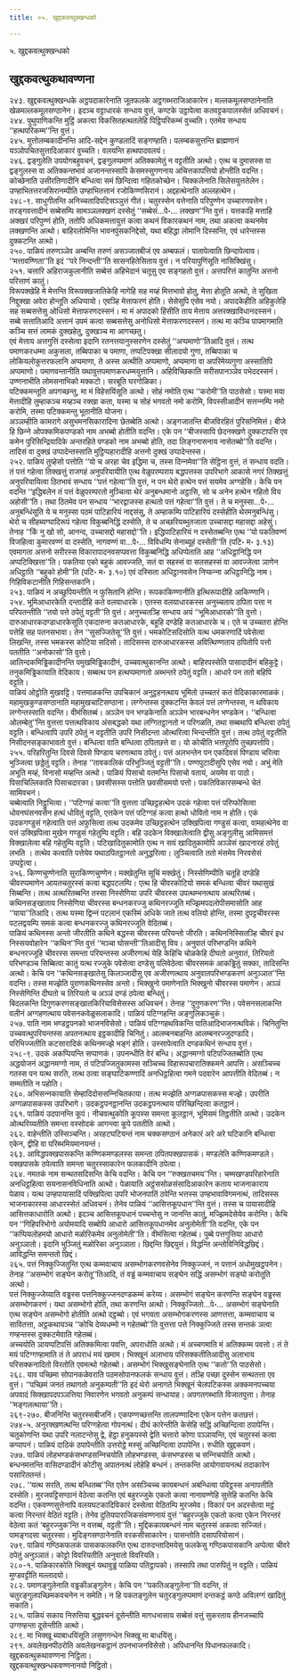 ```yaml
---
title: ०५. खुद्दकवत्थुक्खन्धको

---
```

५. खुद्दकवत्थुक्खन्धको  


## खुद्दकवत्थुकथावण्णना

२४३. खुद्दकवत्थुक्खन्धके अट्ठपदाकारेनाति जूतफलके अट्ठगब्भराजिआकारेन। मल्‍लकमूलसण्ठानेनाति खेळमल्‍लकमूलसण्ठानेन। इदञ्‍च वट्टाधारकं सन्धाय वुत्तं, कण्टके उट्ठापेत्वा कतवट्टकपालस्सेतं अधिवचनं।  
२४४. पुथुपाणिकन्ति मुट्ठिं अकत्वा विकसितहत्थतलेहि पिट्ठिपरिकम्मं वुच्‍चति। एतमेव सन्धाय ‘‘हत्थपरिकम्म’’न्ति वुत्तं।  
२४५. मुत्तोलम्बकादीनन्ति आदि-सद्देन कुण्डलादिं सङ्गण्हाति। पलम्बकसुत्तन्ति ब्राह्मणानं यञ्‍ञोपचितसुत्तादिआकारं वुच्‍चति। वलयन्ति हत्थपादवलयं।  
२४६. द्वङ्गुलेति उपयोगबहुवचनं, द्वङ्गुलप्पमाणं अतिक्‍कामेतुं न वट्टतीति अत्थो। एत्थ च दुमासस्स वा द्वङ्गुलस्स वा अतिक्‍कन्तभावं अजानन्तस्सापि केसमस्सुगणनाय अचित्तकापत्तियो होन्तीति वदन्ति।  
कोच्छेनाति उसीरतिणादीनि बन्धित्वा समं छिन्दित्वा गहितकोच्छेन। चिक्‍कलेनाति सिलेसयुत्ततेलेन। उण्हाभितत्तरजसिरानम्पीति उण्हाभितत्तानं रजोकिण्णसिरानं। अद्दहत्थेनाति अल्‍लहत्थेन।  
२४८-९. साधुगीतन्ति अनिच्‍चतादिपटिसञ्‍ञुत्तं गीतं। चतुरस्सेन वत्तेनाति परिपुण्णेन उच्‍चारणवत्तेन। तरङ्गवत्तादीनं सब्बेसम्पि सामञ्‍ञलक्खणं दस्सेतुं ‘‘सब्बेसं…पे॰… लक्खण’’न्ति वुत्तं। यत्तकाहि मत्ताहि अक्खरं परिपुण्णं होति, ततोपि अधिकमत्तायुत्तं कत्वा कथनं विकारकथनं नाम, तथा अकत्वा कथनमेव लक्खणन्ति अत्थो। बाहिरलोमिन्ति भावनपुंसकनिद्देसो, यथा बहिद्धा लोमानि दिस्सन्ति, एवं धारेन्तस्स दुक्‍कटन्ति अत्थो।  
२५०. पाळियं तरुणञ्‍ञेव अम्बन्ति तरुणं असञ्‍जातबीजं एव अम्बफलं। पातापेत्वाति छिन्दापेत्वाव। ‘‘मत्तावण्णिता’’ति इदं ‘‘परे निन्दन्ती’’ति सासनहितेसिताय वुत्तं। न परियापुणिंसूति नासिक्खिंसु।  
२५१. चत्तारि अहिराजकुलानीति सब्बेसं अहिभेदानं चतूसु एव सङ्गहतो वुत्तं। अत्तपरित्तं कातुन्ति अत्तनो परित्ताणं कातुं।  
विरूपक्खेहि मे मेत्तन्ति विरूपक्खजातिकेहि नागेहि सह मय्हं मित्तभावो होतु, मेत्ता होतूति अत्थो, ते सुखिता निद्दुक्खा अवेरा होन्तूति अधिप्पायो। एवञ्हि मेत्ताफरणं होति। सेसेसुपि एसेव नयो। अपादकेहीति अहिकुलेहि सह सब्बसत्तेसु ओधिसो मेत्ताफरणदस्सनं। मा मं अपादको हिंसीति ताय मेत्ताय अत्तरक्खाविधानदस्सनं।  
सब्बे सत्तातिआदि अत्तानं उपमं कत्वा सब्बसत्तेसु अनोधिसो मेत्ताफरणदस्सनं। तत्थ मा कञ्‍चि पापमागमाति कञ्‍चि सत्तं लामकं दुक्खहेतु, दुक्खञ्‍च मा आगच्छतु।  
एवं मेत्ताय अत्तगुत्तिं दस्सेत्वा इदानि रतनत्तयानुस्सरणेन दस्सेतुं ‘‘अप्पमाणो’’तिआदि वुत्तं। तत्थ पमाणकरधम्मा अकुसला, तब्बिपाका च पमाणा, तप्पटिपक्खा सीलादयो गुणा, तब्बिपाका च लोकियलोकुत्तरफलानि अप्पमाणा, ते अस्स अत्थीति अप्पमाणो, अप्पमाणा वा अपरिमेय्यगुणा अस्सातिपि अप्पमाणो। पमाणवन्तानीति यथावुत्तपमाणकरधम्मयुत्तानि। अहिविच्छिकाति सरीसपानञ्‍ञेव पभेददस्सनं। उण्णनाभीति लोमसनाभिको मक्‍कटो। सरबूति घरगोळिका।  
पटिक्‍कमन्तूति अपगच्छन्तु, मा मं विहेसयिंसूति अत्थो। सोहं नमोति एत्थ ‘‘करोमी’’ति पाठसेसो। यस्मा मया मेत्तादीहि तुम्हाकञ्‍च मय्हञ्‍च रक्खा कता, यस्मा च सोहं भगवतो नमो करोमि, विपस्सीआदीनं सत्तन्‍नम्पि नमो करोमि, तस्मा पटिक्‍कमन्तु भूतानीति योजना।  
अञ्‍ञम्हीति कामरागे असुभमनसिकारादिना छेतब्बेति अत्थो। अङ्गजातन्ति बीजविरहितं पुरिसनिमित्तं। बीजे हि छिन्‍ने ओपक्‍कमिकपण्डको नाम अभब्बो होतीति वदन्ति। एके पन ‘‘बीजस्सापि छेदनक्खणे दुक्‍कटापत्ति एव कमेन पुरिसिन्द्रियादिके अन्तरहिते पण्डको नाम अभब्बो होति, तदा लिङ्गनासनाय नासेतब्बो’’ति वदन्ति। तादिसं वा दुक्खं उप्पादेन्तस्साति मुट्ठिप्पहारादीहि अत्तनो दुक्खं उप्पादेन्तस्स।  
२५२. पाळियं तुय्हेसो पत्तोति ‘‘यो च अरहा चेव इद्धिमा च, तस्स दिन्‍नमेवा’’ति सेट्ठिना वुत्तं, तं सन्धाय वदति। तं पत्तं गहेत्वा तिक्खत्तुं राजगहं अनुपरियायीति एत्थ वेळुपरम्पराय बद्धपत्तस्स उपरिभागे आकासे नगरं तिक्खत्तुं अनुपरियायित्वा ठितभावं सन्धाय ‘‘पत्तं गहेत्वा’’ति वुत्तं, न पन थेरो हत्थेन पत्तं सयमेव अग्गहेसि। केचि पन वदन्ति ‘‘इद्धिबलेन तं पत्तं वेळुपरम्परतो मुञ्‍चित्वा थेरं अनुबन्धमानो अट्ठासि, सो च अनेन हत्थेन गहितो विय अहोसी’’ति। तथा ठितमेव पन सन्धाय ‘‘भारद्वाजस्स हत्थतो पत्तं गहेत्वा’’ति वुत्तं। ते च मनुस्सा…पे॰… अनुबन्धिंसूति ये च मनुस्सा पठमं पाटिहारियं नाद्दसंसु, ते अम्हाकम्पि पाटिहारियं दस्सेहीति थेरमनुबन्धिंसु। थेरो च सीहब्यग्घादिरूपं गहेत्वा विकुब्बनिद्धिं दस्सेति, ते च अच्छरियब्भुतजाता उच्‍चासद्दा महासद्दा अहेसुं। तेनाह ‘‘किं नु खो सो, आनन्द, उच्‍चासद्दो महासद्दो’’ति। इद्धिपाटिहारियं न दस्सेतब्बन्ति एत्थ ‘‘यो पकतिवण्णं विजहित्वा कुमारवण्णं वा दस्सेति, नागवण्णं वा…पे॰… विविधम्पि सेनाब्यूहं दस्सेती’’ति (पटि॰ म॰ ३.१३) एवमागता अत्तनो सरीरस्स विकारापादनवसप्पवत्ता विकुब्बनिद्धि अधिप्पेताति आह ‘‘अधिट्ठानिद्धि पन अप्पटिक्खित्ता’’ति। पकतिया एको बहुकं आवज्‍जति, सतं वा सहस्सं वा सतसहस्सं वा आवज्‍जेत्वा ञाणेन अधिट्ठाति ‘‘बहुको होमी’’ति (पटि॰ म॰ ३.१०) एवं दस्सिता अधिट्ठानवसेन निप्फन्‍ना अधिट्ठानिद्धि नाम। गिहिविकटानीति गिहिसन्तकानि।  
२५३. पाळियं न अच्छुपियन्तीति न फुसितानि होन्ति। रूपकाकिण्णानीति इत्थिरूपादीहि आकिण्णानि।  
२५४. भूमिआधारकेति दन्तादीहि कते वलयाधारके। एतस्स वलयाधारकस्स अनुच्‍चताय ठपिता पत्ता न परिपतन्तीति ‘‘तयो पत्ते ठपेतुं वट्टती’’ति वुत्तं। अनुच्‍चतञ्हि सन्धाय अयं ‘‘भूमिआधारको’’ति वुत्तो। दारुआधारकदण्डाधारकेसूति एकदारुना कतआधारके, बहूहि दण्डेहि कतआधारके च। एते च उच्‍चतरा होन्ति पत्तेहि सह पतनसभावा। तेन ‘‘सुसज्‍जितेसू’’ति वुत्तं। भमकोटिसदिसोति यत्थ धमकरणादिं पवेसेत्वा लिखन्ति, तस्स भमकस्स कोटिया सदिसो। तादिसस्स दारुआधारकस्स अवित्थिण्णताय ठपितोपि पत्तो पततीति ‘‘अनोकासो’’ति वुत्तो।  
आलिन्दकमिड्ढिकादीनन्ति पमुखमिड्ढिकादीनं, उच्‍चवत्थुकानन्ति अत्थो। बाहिरपस्सेति पासादादीनं बहिकुट्टे। तनुकमिड्ढिकायाति वेदिकाय। सब्बत्थ पन हत्थप्पमाणतो अब्भन्तरे ठपेतुं वट्टति। आधारे पन ततो बहिपि वट्टति।  
पाळियं ओट्ठोति मुखवट्टि। पत्तमाळकन्ति उपचिकानं अनुट्ठहनत्थाय भूमितो उच्‍चतरं कतं वेदिकाकारमाळकं। महामुखकुण्डसण्ठानाति महामुखचाटिसण्ठाना। लग्गेन्तस्स दुक्‍कटन्ति केवलं पत्तं लग्गेन्तस्स, न थविकाय लग्गेन्तस्साति वदन्ति। वीमंसितब्बं। अञ्‍ञेन पन भण्डकेनाति अञ्‍ञेन भारबन्धनेन भण्डकेन। ‘‘बन्धित्वा ओलम्बेतु’’न्ति वुत्तत्ता पत्तत्थविकाय अंसबद्धको यथा लग्गितट्ठानतो न परिगळति, तथा सब्बथापि बन्धित्वा ठपेतुं वट्टति। बन्धित्वापि उपरि ठपेतुं न वट्टतीति उपरि निसीदन्ता ओत्थरित्वा भिन्दन्तीति वुत्तं। तत्थ ठपेतुं वट्टतीति निसीदनसङ्काभावतो वुत्तं। बन्धित्वा वाति बन्धित्वा ठपितछत्ते वा। यो कोचीति भत्तपूरोपि तुच्छपत्तोपि।  
२५५. परिहरितुन्ति दिवसे दिवसे पिण्डाय चरणत्थाय ठपेतुं। पत्तं अलभन्तेन पन एकदिवसं पिण्डाय चरित्वा भुञ्‍जित्वा छड्डेतुं वट्टति। तेनाह ‘‘तावकालिकं परिभुञ्‍जितुं वट्टती’’ति। पण्णपुटादीसुपि एसेव नयो। अभुं मेति अभूति मय्हं, विनासो मय्हन्ति अत्थो। पाळियं पिसाचो वतमन्ति पिसाचो वतायं, अयमेव वा पाठो। पिसाचिल्‍लिकाति पिसाचदारका। छवसीसस्स पत्तोति छवसीसमयो पत्तो। पकतिविकारसम्बन्धे चेतं सामिवचनं।  
चब्बेत्वाति निट्ठुभित्वा। ‘‘पटिग्गहं कत्वा’’ति वुत्तत्ता उच्छिट्ठहत्थेन उदकं गहेत्वा पत्तं परिप्फोसित्वा धोवनघंसनवसेन हत्थं धोवितुं वट्टति, एत्तकेन पत्तं पटिग्गहं कत्वा हत्थो धोवितो नाम न होति। एकं उदकगण्डुसं गहेत्वाति पत्तं अफुसित्वा तत्थ उदकमेव उच्छिट्ठहत्थेन उक्खिपित्वा गण्डुसं कत्वा, वामहत्थेनेव वा पत्तं उक्खिपित्वा मुखेन गण्डुसं गहेतुम्पि वट्टति। बहि उदकेन विक्खालेत्वाति द्वीसु अङ्गुलीसु आमिसमत्तं विक्खालेत्वा बहि गहेतुम्पि वट्टति। पटिखादितुकामोति एत्थ न सयं खादितुकामोपि अञ्‍ञेसं खादनारहं ठपेतुं लभति । तत्थेव कत्वाति पत्तेयेव यथाठपितट्ठानतो अनुद्धरित्वा। लुञ्‍चित्वाति ततो मंसमेव निरवसेसं उप्पट्टेत्वा।  
२५६. किण्णचुण्णेनाति सुराकिण्णचुण्णेन। मक्खेतुन्ति सूचिं मक्खेतुं। निस्सेणिम्पीति चतूहि दण्डेहि चीवरप्पमाणेन आयतचतुरस्सं कत्वा बद्धपटलम्पि। एत्थ हि चीवरकोटियो समकं बन्धित्वा चीवरं यथासुखं सिब्बन्ति। तत्थ अत्थरितब्बन्ति तस्सा निस्सेणिया उपरि चीवरस्स उपत्थम्भनत्थाय अत्थरितब्बं। कथिनसङ्खाताय निस्सेणिया चीवरस्स बन्धनकरज्‍जु कथिनरज्‍जूति मज्झिमपदलोपीसमासोति आह ‘‘याया’’तिआदि। तत्थ यस्मा द्विन्‍नं पटलानं एकस्मिं अधिके जाते तत्थ वलियो होन्ति, तस्मा दुपट्टचीवरस्स पटलद्वयम्पि समकं कत्वा बन्धनकरज्‍जु कथिनरज्‍जूति वेदितब्बं।  
पाळियं कथिनस्स अन्तो जीरतीति कथिने बद्धस्स चीवरस्स परियन्तो जीरति। कथिननिस्सितञ्हि चीवरं इध निस्सयवोहारेन ‘‘कथिन’’न्ति वुत्तं ‘‘मञ्‍चा घोसन्ती’’तिआदीसु विय। अनुवातं परिभण्डन्ति कथिने बन्धनरज्‍जूहि चीवरस्स समन्ता परियन्तस्स अजीरणत्थं येहि केहिचि चोळकेहि दीघतो अनुवातं, तिरियतो परिभण्डञ्‍च सिब्बित्वा कातुं यत्थ रज्‍जुके पवेसेत्वा दण्डेसु पलिवेठेत्वा चीवरसमकं आकड्ढितुं सक्‍का, तादिसन्ति अत्थो। केचि पन ‘‘कथिनसङ्खातेसु किलञ्‍जादीसु एव अजीरणत्थाय अनुवातपरिभण्डकरणं अनुञ्‍ञात’’न्ति वदन्ति। तस्स मज्झेति पुराणकथिनस्सेव अन्तो। भिक्खुनो पमाणेनाति भिक्खुनो चीवरस्स पमाणेन। अञ्‍ञं निस्सेणिन्ति दीघतो च तिरियतो च अञ्‍ञं दण्डं ठपेत्वा बन्धितुं।  
बिदलकन्ति दिगुणकरणसङ्खातकिरियाविसेसस्स अधिवचनं। तेनाह ‘‘दुगुणकरण’’न्ति। पवेसनसलाकन्ति वलीनं अग्गहणत्थाय पवेसनकवेळुसलाकादि। पाळियं पटिग्गहन्ति अङ्गुलिकञ्‍चुकं।  
२५७. पाति नाम भण्डट्ठपनको भाजनविसेसो। पाळियं पटिग्गहथविकन्ति पातिआदिभाजनत्थविकं। चिनितुन्ति उच्‍चवत्थुपरियन्तस्स अपतनत्थाय इट्ठकादीहि चिनितुं। आलम्बनबाहन्ति आलम्बनरज्‍जुदण्डादि। परिभिज्‍जतीति कटसारादिकं कथिनमज्झे भङ्गं होति। उस्सापेत्वाति दण्डकथिनं सन्धाय वुत्तं।  
२५८-९. उदकं अकप्पियन्ति सप्पाणकं। उपनन्धीति वेरं बन्धि। अद्धानमग्गो पटिपज्‍जितब्बोति एत्थ अद्धयोजनं अद्धानमग्गो नाम, तं पटिपज्‍जितुकामस्स सञ्‍चिच्‍च विहारूपचारातिक्‍कमने आपत्ति। असञ्‍चिच्‍च गतस्स पन यत्थ सरति, तत्थ ठत्वा सङ्घाटिकण्णादिं अनधिट्ठहित्वा गमने पदवारेन आपत्तीति वेदितब्बं। न सम्मतीति न पहोति।  
२६०. अभिसन्‍नकायाति सेम्हादिदोससन्‍निचितकाया। तत्थ मज्झेति अग्गळपासकस्स मज्झे। उपरीति अग्गळपासकस्स उपरिभागे। उदकट्ठपनट्ठानन्ति उदकट्ठपनत्थाय परिच्छिन्दित्वा कतट्ठानं।  
२६१. पाळियं उदपानन्ति कूपं। नीचवत्थुकोति कूपस्स समन्ता कूलट्ठानं, भूमिसमं तिट्ठतीति अत्थो। उदकेन ओत्थरिय्यतीति समन्ता वस्सोदकं आगन्त्वा कूपे पततीति अत्थो।  
२६२. वाहेन्तीति उस्सिञ्‍चन्ति। अरहटघटियन्तं नाम चक्‍कसण्ठानं अनेकारं अरे अरे घटिकानि बन्धित्वा एकेन, द्वीहि वा परिब्भमियमानयन्तं।  
२६३. आविद्धपक्खपासकन्ति कण्णिकमण्डलस्स समन्ता ठपितपक्खपासकं। मण्डलेति कण्णिकमण्डले। पक्खपासके ठपेत्वाति समन्ता चतुरस्साकारेन फलकादीनि ठपेत्वा।  
२६४. नमतकं नाम सन्थतसदिसन्ति केचि वदन्ति। केचि पन ‘‘रुक्खतचमय’’न्ति। चम्मखण्डपरिहारेनाति अनधिट्ठहित्वा सयनासनविधिनाति अत्थो। पेळायाति अट्ठंससोळसंसादिआकारेन कताय भाजनाकाराय पेळाय। यत्थ उण्हपायासादिं पक्खिपित्वा उपरि भोजनपातिं ठपेन्ति भत्तस्स उण्हभावाविगमनत्थं, तादिसस्स भाजनाकारस्स आधारस्सेतं अधिवचनं। तेनेव पाळियं ‘‘आसित्तकूपधान’’न्ति वुत्तं। तस्स च पायासादीहि आसित्तकाधारोति अत्थो। इदञ्‍च आसित्तकूपधानं पच्‍चन्तेसु न जानन्ति कातुं, मज्झिमदेसेयेव करोन्ति। केचि पन ‘‘गिहिपरिभोगो अयोमयादि सब्बोपि आधारो आसित्तकूपधानमेव अनुलोमेती’’ति वदन्ति, एके पन ‘‘कप्पियलोहमयो आधारो मळोरिकमेव अनुलोमेती’’ति। वीमंसित्वा गहेतब्बं। पुब्बे पत्तगुत्तिया आधारो अनुञ्‍ञातो। इदानि भुञ्‍जितुं मळोरिका अनुञ्‍ञाता। छिद्दन्ति छिद्दयुत्तं। विद्धन्ति अन्तोविनिविद्धछिद्दं। आविद्धन्ति समन्ततो छिद्दं।  
२६५. पत्तं निक्‍कुज्‍जितुन्ति एत्थ कम्मवाचाय असम्भोगकरणवसेनेव निक्‍कुज्‍जनं, न पत्तानं अधोमुखट्ठपनेन। तेनाह ‘‘असम्भोगं सङ्घेन करोतू’’तिआदि, तं वड्ढं कम्मवाचाय सङ्घेन सद्धिं असम्भोगं सङ्घो करोतूति अत्थो।  
पत्तं निक्‍कुज्‍जेय्याति वड्ढस्स पत्तनिक्‍कुज्‍जनदण्डकम्मं करेय्य। असम्भोगं सङ्घेन करणन्ति सङ्घेन वड्ढस्स असम्भोगकरणं। यथा असम्भोगो होति, तथा करणन्ति अत्थो। निक्‍कुज्‍जितो…पे॰… असम्भोगं सङ्घेनाति एत्थ सङ्घेन असम्भोगो होतीति अत्थो दट्ठब्बो। एवं भगवता असम्भोगकरणस्स आणत्तत्ता, कम्मवाचाय च सावितत्ता, अट्ठकथायञ्‍च ‘‘कोचि देय्यधम्मो न गहेतब्बो’’ति वुत्तत्ता पत्ते निक्‍कुज्‍जिते तस्स सन्तकं ञत्वा गण्हन्तस्स दुक्‍कटमेवाति गहेतब्बं।  
अच्‍चयोति ञायप्पटिपत्तिं अतिक्‍कमित्वा पवत्ति, अपराधोति अत्थो। मं अच्‍चगमाति मं अतिक्‍कम्म पवत्तो। तं ते मयं पटिग्गण्हामाति तं ते अपराधं मयं खमाम। भिक्खूनं अलाभाय परिसक्‍कतीतिआदीसु अलाभाय परिसक्‍कनादितो विरतोति एवमत्थो गहेतब्बो। असम्भोगं भिक्खुसङ्घेनाति एत्थ ‘‘कतो’’ति पाठसेसो।  
२६८. याव पच्छिमा सोपानकळेवराति पठमसोपानफलकं सन्धाय वुत्तं। तञ्हि पच्छा दुस्सेन सन्थतत्ता एव वुत्तं। ‘‘पच्छिमं जनतं तथागतो अनुकम्पती’’ति इदं थेरो अनागते भिक्खूनं चेलपटिकस्स अक्‍कमनपच्‍चया अपवादं सिक्खापदपञ्‍ञत्तिया निवारणेन भगवतो अनुकम्पं सन्धायाह। अपगतगब्भाति विजातपुत्ता। तेनाह ‘‘मङ्गलत्थाया’’ति।  
२६९-२७०. बीजनिन्ति चतुरस्सबीजनिं। एकपण्णच्छत्तन्ति तालपण्णादिना एकेन पत्तेन कतछत्तं।  
२७४-५. अनुरक्खणत्थन्ति परिग्गहेत्वा गोपनत्थं। दीघं कारेन्तीति केसेहि सद्धिं अच्छिन्दित्वा ठपापेन्ति। चतुकोणन्ति यथा उपरि नलाटन्तेसु द्वे, हेट्ठा हनुकपस्से द्वेति चत्तारो कोणा पञ्‍ञायन्ति, एवं चतुरस्सं कत्वा कप्पापनं। पाळियं दाठिकं ठपापेन्तीति उत्तरोट्ठे मस्सुं अच्छिन्दित्वा ठपापेन्ति। रुधीति खुद्दकवणं।  
२७७. पाळियं लोहभण्डकंसभण्डसन्‍निचयोति लोहभण्डस्स, कंसभण्डस्स च सन्‍निचयोति अत्थो। बन्धनमत्तन्ति वासिदण्डादीनं कोटीसु अपातनत्थं लोहेहि बन्धनं। तन्तकन्ति आयोगवायनत्थं तदाकारेन पसारिततन्तं।  
२७८. ‘‘यत्थ सरति, तत्थ बन्धितब्ब’’न्ति एतेन असञ्‍चिच्‍च कायबन्धनं अबन्धित्वा पविट्ठस्स अनापत्तीति दस्सेति। मुरजवट्टिसण्ठानं वेठेत्वा कतन्ति एवं बहुरज्‍जुके एकतो कत्वा नानावण्णेहि सुत्तेहि कतन्ति केचि वदन्ति। एकवण्णसुत्तेनापि वलयघटकादिविकारं दस्सेत्वा वेठितम्पि मुरजमेव। विकारं पन अदस्सेत्वा मट्ठं कत्वा निरन्तरं वेठितं वट्टति। तेनेव दुतियपाराजिकसंवण्णनायं वुत्तं ‘‘बहुरज्‍जुके एकतो कत्वा एकेन निरन्तरं वेठेत्वा कतं ‘बहुरज्‍जुक’न्ति न वत्तब्बं, वट्टती’’ति। मुद्दिककायबन्धनं नाम चतुरस्सं अकत्वा सज्‍जितं। पामङ्गदसा चतुरस्सा। मुदिङ्गसण्ठानेनाति वरकसीसाकारेन। पासन्तोति दसापरियोसानं।  
२७९. पाळियं गण्ठिकफलकं पासकफलकन्ति एत्थ दारुदन्तादिमयेसु फलकेसु गण्ठिकपासकानि अप्पेत्वा चीवरे ठपेतुं अनुञ्‍ञातं। कोट्टो विवरियतीति अनुवातो विवरियति।  
२८०-१. पाळिकारकोति भिक्खूनं यथावुड्ढं पाळिया पतिट्ठापको। तस्सापि तथा पारुपितुं न वट्टति। पाळियं मुण्डवट्टीति मल्‍लादयो।  
२८२. पमाणङ्गुलेनाति वड्ढकीअङ्गुलेन। केचि पन ‘‘पकतिअङ्गुलेना’’ति वदन्ति, तं चतुरङ्गुलपच्छिमकवचनेन न समेति। न हि पकतङ्गुलेन चतुरङ्गुलप्पमाणं दन्तकट्ठं कण्ठे अविलग्गं खादितुं सकाति।  
२८५. पाळियं सकाय निरुत्तिया बुद्धवचनं दूसेन्तीति मागधभासाय सब्बेसं वत्तुं सुकरताय हीनजच्‍चापि उग्गण्हन्ता दूसेन्तीति अत्थो।  
२८९. मा भिक्खू ब्याबाधयिंसूति लसुणगन्धेन भिक्खू मा बाधयिंसु।  
२९१. अवलेखनपीठरोति अवलेखनकट्ठानं ठपनभाजनविसेसो। अपिधानन्ति पिधानफलकादि।  
खुद्दकवत्थुकथावण्णना निट्ठिता।  
खुद्दकवत्थुक्खन्धकवण्णनानयो निट्ठितो।  
